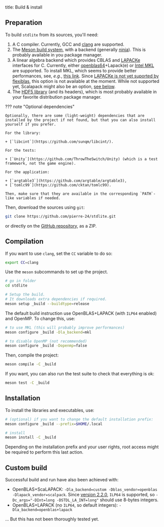 title: Build & install

## Preparation

To build `stdlite` from its sources, you'll need:

1. A C compiler. Currently, GCC and [clang](https://clang.llvm.org/) are supported.
2. The [Meson build system](https://github.com/mesonbuild/meson), with a backend (generally [ninja](https://github.com/ninja-build/ninja)). This is probably available in you package manager.
3. A linear algebra backend which provides CBLAS and [LAPACKe](https://netlib.org/lapack/lapacke.html) interfaces for C. Currently, either [openblas64](https://www.openblas.net/)+Lapack(e) or [Intel MKL](https://en.wikipedia.org/wiki/Math_Kernel_Library) are supported. To install MKL, which seems to provide better performances, see, *e.g.*, [this link](https://www.intel.com/content/www/us/en/developer/tools/oneapi/onemkl-download.html). Since [LAPACKe is not yet suported by flexiblas](https://github.com/mpimd-csc/flexiblas/issues/2), this option is not available at the moment. While not supported yet, Scalapack might also be an option, [see below](#custom-build).
4. The [HDF5 library](https://github.com/HDFGroup/hdf5) (and its headers), which is most probably available in your favorite distribution package manager.

??? note "Optional dependencies"

    Optionally, there are some (light-weight) dependencies that are installed by the project if not found, but that you can also install yourself if you prefer.

    For the library:
    
    + [`libcint`](https://github.com/sunqm/libcint/).

    For the tests:

    + [`Unity`](https://github.com/ThrowTheSwitch/Unity) (which is a test framework, not the game engine).

    For the application:

    + [`argtable3`](https://github.com/argtable/argtable3),
    + [`tomlc99`](https://github.com/cktan/tomlc99).

    Then, make sure that they are available in the corresponding `PATH`-like variables if needed.

Then, download the sources using `git`:

```bash
git clone https://github.com/pierre-24/stdlite.git
```

or directly on the [GitHub repository](https://github.com/pierre-24/stdlite), as a ZIP.

## Compilation

If you want to use `clang`, set the `CC` variable to do so:

```bash
export CC=clang
```

Use the `meson` subcommands to set up the project.

```bash
# go in folder
cd stdlite

# Setup the build.
# It downloads extra dependencies if required. 
meson setup _build --buildtype=release
```

The default build instruction use OpenBLAS+LAPACK (with `ILP64` enabled) and OpenMP. To change this, use:

```bash
# to use MKL (this will probably improve performances)
meson configure _build -Dla_backend=mkl

# to disable OpenMP (not recommended)
meson configure _build -Dopenmp=false
```

Then, compile the project:

```bash
meson compile -C _build
```

If you want, you can also run the test suite to check that everything is ok:

```bash
meson test -C _build
```

## Installation

To install the libraries and executables, use:

```bash
# (optional) if you want to change the default installation prefix:
meson configure _build --prefix=$HOME/.local

# install
meson install -C _build
```

Depending on the installation prefix and your user rights, root access might be required to perform this last action.

## Custom build

Successful build and run have also been achieved with:

+ OpenBLAS+ScaLAPACK: `-Dla_backend=custom -Dblas_vendor=openblas -Dlapack_vendor=scalpack`. Since [version 2.2.0](https://netlib.org/scalapack/scalapack-2.2.0.html), `ILP64` is supported, so `-Dc_args="-DInt=long -DSTDL_LA_INT=long"` should use 8-bytes integers.
+ OpenBLAS+LAPACK (no `ILP64`, so default integers): `-Dla_backend=openblas+lapack`

... But this has not been thoroughly tested yet.